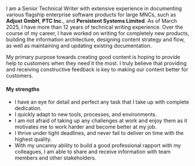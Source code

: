 I am a Senior Technical Writer with extensive experience in documenting various flagship enterprise software products for large MNCs, such as __Adjust GmbH__, __PTC Inc.__, and __Persistent Systems Limited__. As of March 2025, I have more than 12 years of technical writing experience. Over the course of my career, I have worked on writing for completely new products, building the information architecture, designing content strategy and flow, as well as maintaining and updating existing documentation.

My primary purpose towards creating good content is hoping to provide help to customers when they need it the most. I truly believe that providing and receiving constructive feedback is key to making our content better for customers.

#### My strengths

- I have an eye for detail and perfect any task that I take up with complete dedication.
- I quickly adapt to new tools, processes, and environments. 
- I am not afraid of taking up any challenges at work and enjoy them as it motivates me to work harder and become better at my job.
- I thrive under tight deadlines, and never fail to deliver on time with the highest quality. 
- With my uncanny ability to build a good professional rapport with my colleagues, I am able to share and receive information with team members and other stakeholders. 